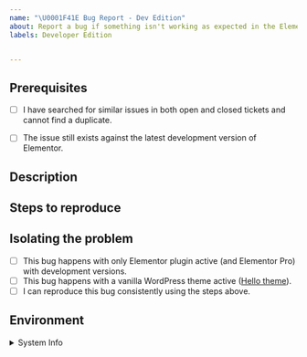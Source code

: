 ```yaml
---
name: "\U0001F41E Bug Report - Dev Edition"
about: Report a bug if something isn't working as expected in the Elementor development versions
labels: Developer Edition


---
```


<!--  ## BEFORE POSTING YOUR ISSUE

- Please create GitHub issues only for bugs and feature requests. GitHub issues ARE NOT FOR SUPPORT!

- If you have questions or need general support,  Please use:  https://wordpress.org/support/plugin/elementor 

- For help and support from the Elementor community, see: https://www.facebook.com/groups/Elementors/

- To read more about Elementor, check out our documentation: https://elementor.com/help/

- Developers docs are located at https://developers.elementor.com/

===== Guidelines ====

- Search this repository (top of the page) for the issue, and make sure it has not been fixed or reported before.
- Make sure you are using the most updated versions of Elementor, WordPress & your theme.
- Deactivate all of your plugins. If this solves the problem, gradually activate your plugins one by one, until you spot the problematic plugin.
- Change your WordPress theme to WordPress TwentySixteen (or other default WordPress theme).
- If you're requesting a new feature, explain why you'd like it to be added. Try to add as much detail as you can, and be specific.

-->

## Prerequisites
<!-- MARK COMPLETED ITEMS WITH AN [x] -->

- [ ] I have searched for similar issues in both open and closed tickets and cannot find a duplicate.
- [ ] The issue still exists against the latest development version of Elementor.


## Description

<!-- 
Describe which problem you've encountered. What caused the issue, and what did you expect to happen. Attach screenshots and related links to help us understand the issue in more detail. 

Please be as descriptive as possible; issues lacking the below details, or for any other reason than to report a bug, may be closed without action. 
-->

## Steps to reproduce

<!-- 
For bug reports, list all the steps needed to reproduce your issue, so we can replicate it ourselves. 
-->

## Isolating the problem
<!-- MARK COMPLETED ITEMS WITH AN [x] -->
- [ ] This bug happens with only Elementor plugin active (and Elementor Pro) with development versions.
- [ ] This bug happens with a vanilla WordPress theme active ([Hello theme](https://wordpress.org/themes/hello-elementor/)).
- [ ] I can reproduce this bug consistently using the steps above.

## Environment

<details>
<summary>System Info</summary>
```
<!-- For bug reports, let us know about your system environment: Copy and paste the system info report from Elementor => System info, and paste it here or in http://pastebin.com/ -->
```
</details>
